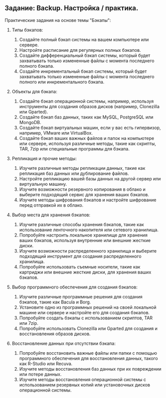 ## Задание: Backup. Настройка / практика.

Практические задания на основе темы "Бэкапы":

1) Типы бэкапов:
   1. Создайте полный бэкап системы на вашем компьютере или сервере.
   2. Настройте расписание для регулярных полных бэкапов.
   3. Создайте дифференциальный бэкап системы, который будет захватывать только измененные файлы с момента последнего полного бэкапа.
   4. Создайте инкрементальный бэкап системы, который будет захватывать только измененные файлы с момента последнего полного или инкрементального бэкапа.

2) Объекты для бэкапа:
   1. Создайте бэкап операционной системы, например, используя инструменты для создания образов дисков (например, Clonezilla или Gparted).
   2. Создайте бэкап баз данных, таких как MySQL, PostgreSQL или MongoDB.
   3. Создайте бэкап виртуальных машин, если у вас есть гипервизор, например, VMware или VirtualBox.
   4. Создайте бэкап ваших важных файлов и папок на компьютере или сервере, используя различные методы, такие как скрипты, TAR, 7zip или специальные программы для бэкапа.

3) Репликация и прочие методы:
   1. Изучите различные методы репликации данных, такие как репликация баз данных или дублирование файлов.
   2. Настройте репликацию вашей базы данных на другой сервер или виртуальную машину.
   3. Изучите возможности резервного копирования в облако и выберите подходящий сервис для хранения ваших бэкапов.
   4. Изучите методы шифрования бэкапов и настройте шифрование перед отправкой их в облако.

4) Выбор места для хранения бэкапов:
   1. Изучите различные способы хранения бэкапов, такие как использование ленточного накопителя или сетевого хранилища.
   2. Попробуйте настроить локальное хранилище для хранения ваших бэкапов, используя внутренние или внешние жесткие диски.
   3. Изучите возможности распределенного хранилища и выберите подходящий инструмент для создания распределенного хранилища.
   4. Попробуйте использовать съемные носители, такие как картриджи или внешние жесткие диски, для хранения ваших бэкапов.

5) Выбор программного обеспечения для создания бэкапов:
   1. Изучите различные программные решения для создания бэкапов, такие как Bacula и Borg.
   2. Установите одно из программных решений на своей локальной машине или сервере и настройте его для создания бэкапов.
   3. Попробуйте создать бэкапы с использованием скриптов, TAR или 7zip.
   4. Попробуйте использовать Clonezilla или Gparted для создания и восстановления образов дисков.

6) Восстановление данных при отсутствии бэкапа:
   1. Попробуйте восстановить важные файлы или папки с помощью программного обеспечения для восстановления данных, такого как R-Studio или Recuva.
   2. Изучите методы восстановления баз данных при их повреждении или потере данных.
   3. Изучите методы восстановления операционной системы с использованием резервных копий или установочных дисков операционной системы.